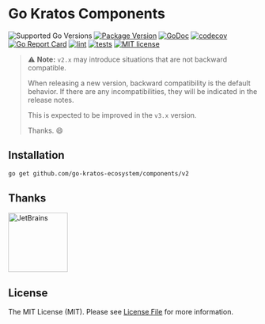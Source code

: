 # Go Kratos Components

![Supported Go Versions](https://img.shields.io/badge/Go-%3E%3D1.21-blue)
[![Package Version](https://badgen.net/github/release/go-kratos-ecosystem/components/stable)](https://github.com/go-kratos-ecosystem/components/releases)
[![GoDoc](https://pkg.go.dev/badge/github.com/go-kratos-ecosystem/v2)](https://pkg.go.dev/github.com/go-kratos-ecosystem/components/v2)
[![codecov](https://codecov.io/gh/go-kratos-ecosystem/components/graph/badge.svg?token=QPTHZ5L9GT)](https://codecov.io/gh/go-kratos-ecosystem/components)
[![Go Report Card](https://goreportcard.com/badge/github.com/go-kratos-ecosystem/components)](https://goreportcard.com/report/github.com/go-kratos-ecosystem/components)
[![lint](https://github.com/go-kratos-ecosystem/components/actions/workflows/lint.yml/badge.svg)](https://github.com/go-kratos-ecosystem/components/actions/workflows/lint.yml)
[![tests](https://github.com/go-kratos-ecosystem/components/actions/workflows/test.yml/badge.svg)](https://github.com/go-kratos-ecosystem/components/actions/workflows/test.yml)
[![MIT license](https://img.shields.io/badge/license-MIT-brightgreen.svg)](https://opensource.org/licenses/MIT)

> ⚠️ **Note:** `v2.x` may introduce situations that are not backward compatible.
> 
> When releasing a new version, backward compatibility is the default behavior. If there are any incompatibilities, they will be indicated in the release notes.
> 
> This is expected to be improved in the `v3.x` version.
> 
> Thanks. 😄

## Installation

```bash
go get github.com/go-kratos-ecosystem/components/v2
```

## Thanks

<a href="https://jb.gg/OpenSourceSupport" target="_blank"><img src="https://resources.jetbrains.com/storage/products/company/brand/logos/jb_beam.png" alt="JetBrains" width="120"></a>


## License

The MIT License (MIT). Please see [License File](LICENSE) for more information.

